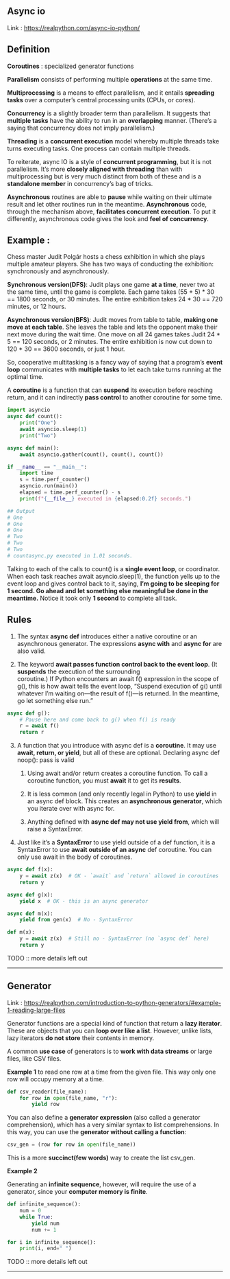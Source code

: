 ## Async io

Link : https://realpython.com/async-io-python/

## Definition

**Coroutines** : specialized generator functions

**Parallelism** consists of performing multiple **operations** at the same time. 

**Multiprocessing** is a means to effect parallelism, and it entails **spreading tasks** over a computer’s 
central processing units (CPUs, or cores). 

**Concurrency** is a slightly broader term than parallelism. It suggests that **multiple tasks** have the ability to
run in an **overlapping** manner. (There’s a saying that concurrency does not imply parallelism.)

**Threading** is a **concurrent execution** model whereby multiple threads take turns executing tasks. One process 
can contain multiple threads.

To reiterate, async IO is a style of **concurrent programming**, but it is not parallelism. It’s more 
**closely aligned with threading** than with multiprocessing but is very much distinct from both of these and is a
**standalone member** in concurrency’s bag of tricks.

**Asynchronous** routines are able to **pause** while waiting on their ultimate result and let other routines
run in the meantime.
**Asynchronous** code, through the mechanism above, **facilitates concurrent execution**. To put it differently, 
asynchronous code gives the look and **feel of concurrency**.

## Example : 
Chess master Judit Polgár hosts a chess exhibition in which she plays multiple amateur players. She has two ways of conducting 
the exhibition: synchronously and asynchronously.

**Synchronous version(DFS)**: Judit plays one game **at a time**, never two at the same time, until the game is complete. 
Each game takes (55 + 5) * 30 == 1800 seconds, or 30 minutes. The entire exhibition takes 24 * 30 == 720 minutes, or 12 hours.

**Asynchronous version(BFS)**: Judit moves from table to table, **making one move at each table**. She leaves the table and
lets the opponent make their next move during the wait time. One move on all 24 games takes Judit 24 * 5 == 120 seconds, 
or 2 minutes. The entire exhibition is now cut down to 120 * 30 == 3600 seconds, or just 1 hour. 

So, cooperative multitasking is a fancy way of saying that a program’s **event loop** communicates with **multiple tasks**
to let each take turns running at the optimal time.

A **coroutine** is a function that can **suspend** its execution before reaching return, and it can indirectly **pass control** 
to another coroutine for some time.

```python
import asyncio
async def count():
    print("One")
    await asyncio.sleep(1)
    print("Two")

async def main():
    await asyncio.gather(count(), count(), count())

if __name__ == "__main__":
    import time
    s = time.perf_counter()
    asyncio.run(main())
    elapsed = time.perf_counter() - s
    print(f"{__file__} executed in {elapsed:0.2f} seconds.")

## Output 
# One
# One
# One
# Two
# Two
# Two
# countasync.py executed in 1.01 seconds.
```

Talking to each of the calls to count() is a **single event loop**, or coordinator. When each task reaches await 
asyncio.sleep(1), the function yells up to the event loop and gives control back to it, saying, 
**I’m going to be sleeping for 1 second. Go ahead and let something else meaningful be done in the meantime.**
Notice it took only **1 second** to complete all task.

## Rules 
1. The syntax **async def** introduces either a native coroutine or an asynchronous generator. The expressions **async with** 
   and **async for** are also valid.

2. The keyword **await passes function control back to the event loop**. (It **suspends** the execution of the surrounding   
   coroutine.) If Python encounters an await f() expression in the scope of g(), this is how await tells the event loop, “Suspend execution of g() until whatever I’m waiting on—the result of f()—is returned. In the meantime, go let something else run.”

```python
async def g():
    # Pause here and come back to g() when f() is ready
    r = await f()
    return r
```

3. A function that you introduce with async def is a **coroutine**. It may use **await, return, or yield**, but all of these
   are optional. Declaring async def noop(): pass is valid
    1. Using await and/or return creates a coroutine function. To call a coroutine function, you must **await** it to get 
    its **results**.

    2. It is less common (and only recently legal in Python) to use **yield** in an async def block. This creates an 
    **asynchronous generator**, which you iterate over with async for.

    3. Anything defined with **async def may not use yield from**, which will raise a SyntaxError.

4. Just like it’s a **SyntaxError** to use yield outside of a def function, it is a SyntaxError to use 
   **await outside of an async** def coroutine. You can only use await in the body of coroutines.

```python
async def f(x):
    y = await z(x)  # OK - `await` and `return` allowed in coroutines
    return y

async def g(x):
    yield x  # OK - this is an async generator

async def m(x):
    yield from gen(x)  # No - SyntaxError

def m(x):
    y = await z(x)  # Still no - SyntaxError (no `async def` here)
    return y
```

TODO :: more details left out

----------------------------------------------------------

## Generator

Link : https://realpython.com/introduction-to-python-generators/#example-1-reading-large-files

Generator functions are a special kind of function that return a **lazy iterator**. These are objects that you can 
**loop over like a list**. However, unlike lists, lazy iterators **do not store** their contents in memory. 

A common **use case** of generators is to **work with data streams** or large files, like CSV files. 

**Example 1** to read one row at a time from the given file. This way only one row will occupy memory at a time.

```python
def csv_reader(file_name):
    for row in open(file_name, "r"):
        yield row
```

You can also define a **generator expression** (also called a generator comprehension), which has a very similar 
syntax to list comprehensions. In this way, you can use the **generator without calling a function**:

```python
csv_gen = (row for row in open(file_name))
```

This is a more **succinct(few words)** way to create the list csv_gen.

**Example 2**

Generating an **infinite sequence**, however, will require the use of a generator, since your **computer memory is finite**.

```python
def infinite_sequence():
    num = 0
    while True:
        yield num
        num += 1

for i in infinite_sequence():
    print(i, end=" ")
```

TODO :: more details left out

----------------------------------------------------------
